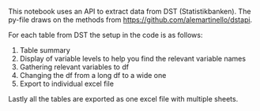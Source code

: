 This notebook uses an API to extract data from DST (Statistikbanken). The py-file draws on the methods from https://github.com/alemartinello/dstapi. 

For each table from DST the setup in the code is as follows:
1. Table summary
2. Display of variable levels to help you find the relevant variable names 
3. Gathering relevant variables to df                                               
4. Changing the df from a long df to a wide one                                    
5. Export to individual excel file

Lastly all the tables are exported as one excel file with multiple sheets.  
